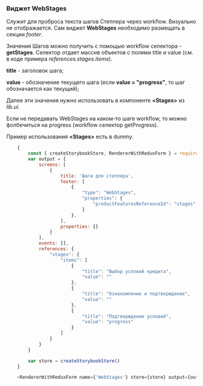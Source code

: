 
### Виджет WebStages

Служит для проброса текста шагов Степпера через workflow. Визуально не отображается. Сам виджет __WebStages__ необходимо размещать в секции _footer_.

Значения Шагов можно получить с помощью workflow селектора - __getStages__.
Селектор отдает массив объектов с полями title и value (см. в коде примера _references.stages.items_).

__title__ - заголовок шага;

__value__ - обозначение текущего шага (если __value = "progress"__, то шаг обозначается как текущий);

Далее эти значения нужно использовать в компоненте __<Stages\>__ из _lib.ui_.

Если не передавать WebStages на каком-то шаге workflow, то можно фолбечиться на progress (workflow селектор getProgress).

Пример использования __<Stages\>__ есть в dummy.

```js
    {
        const { createStorybookStore, RendererWithReduxForm } = require('provider')
        var output = {
            screens: [
                {
                    title: 'Шаги для степпера',
                    footer: [
                        {
                            "type": "WebStages",
                            "properties": {
                                "productFeaturesReferenceId": "stages"
                            }
                        },
                    ],
                    properties: {}
                }
            ],
            events: [],
            references: {
                "stages": {
                    "items": [
                        {
                            "title": "Выбор условий кредита",
                            "value": ""
                        },
                        {
                            "title": "Ознакомление и подтверждение",
                            "value": ""
                        },
                        {
                            "title": "Подтверждение условий",
                            "value": "progress"
                        }
                    ]
                }
            }
        }

        var store = createStorybookStore()
    }

    <RendererWithReduxForm name={'WebStages'} store={store} output={output} />
```
